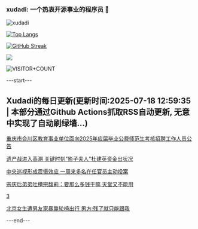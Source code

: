 ### xudadi: 一个热衷开源事业的程序员 👋

![xudadi](https://github-readme-stats-git-masterorgs-github-readme-stats-team.vercel.app/api?username=xudadi)

[![Top Langs](https://github-readme-stats.vercel.app/api/top-langs/?username=xudadi)](https://github.com/anuraghazra/github-readme-stats)

[![GitHub Streak](https://streak-stats.demolab.com?user=xudadi&locale=zh_Hans)](https://git.io/streak-stats)

![](https://raw.githubusercontent.com/xudadi/xudadi/main/assets/github-contribution-grid-snake.svg)

![VISITOR+COUNT](https://komarev.com/ghpvc/?username=xudadi&label=VISITOR+COUNT)


---start---

## Xudadi的每日更新(更新时间:2025-07-18 12:59:35 | 本部分通过Github Actions抓取RSS自动更新, 无意中实现了自动刷绿墙...)

[重庆市合川区教育事业单位面向2025年应届毕业公费师范生考核招聘工作人员公告](https://www.gongkaoleida.com/article/2516744)

[遗产战进入高潮 关键时刻"影子夫人"杜建英资金出状况](https://m.163.com/news/article/K4MPEJHN0519QIKK.html)

[中央巡视形成震慑效应 一周来多名在任官员主动投案](https://m.163.com/news/article/K4MHK5GL05129QAF.html)

[宗庆后弟弟吐槽宗馥莉：要那么多钱干嘛 天堂又不能用](https://m.163.com/news/article/K4M60LKS0519QIKK.html)

[3](https://m.163.com/touch/news/sub/domestic)

[北京女生遭男友家暴靠轮椅出行 男方:残了就只能跟我](https://m.163.com/news/article/K4MQ2KCC00019K82.html)

---end---
